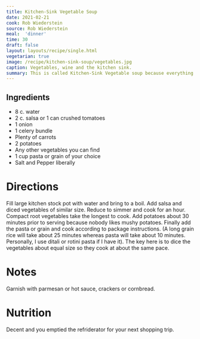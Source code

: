 ```yaml
---
title: Kitchen-Sink Vegetable Soup
date: 2021-02-21
cook: Rob Wiederstein
source: Rob Wiederstein
meal:  'dinner'
time: 30
draft: false
layout: layouts/recipe/single.html
vegetarian: true
image: /recipe/kitchen-sink-soup/vegetables.jpg
caption: Vegetables, wine and the kitchen sink.
summary: This is called Kitchen-Sink Vegetable soup because everything is in it, including the kitchen sink.  Before going to the grocery store for the week, I clear out the vegetable bin. The wine is for me not the soup.
---
```


## Ingredients

-   8 c. water
-   2 c. salsa or 1 can crushed tomatoes
-   1 onion
-   1 celery bundle
-   Plenty of carrots
-   2 potatoes
-   Any other vegetables you can find
-   1 cup pasta or grain of your choice
-   Salt and Pepper liberally

# Directions

Fill large kitchen stock pot with water and bring to a boil.  Add salsa and diced vegetables of similar size.  Reduce to simmer and cook for an hour.  Compact root vegetables  take the longest to cook.  Add potatoes about 30 minutes prior to serving because nobody likes mushy potatoes.  Finally add the pasta or grain and cook according to package instructions.  (A long grain rice will take about 25 minutes whereas pasta will take about 10 minutes. Personally, I use ditali or rotini pasta if I have it).  The key here is to dice the vegetables about equal size so they cook at about the same pace.

# Notes

Garnish with parmesan or hot sauce, crackers or cornbread.

# Nutrition

Decent and you emptied the refriderator for your next shopping trip.
